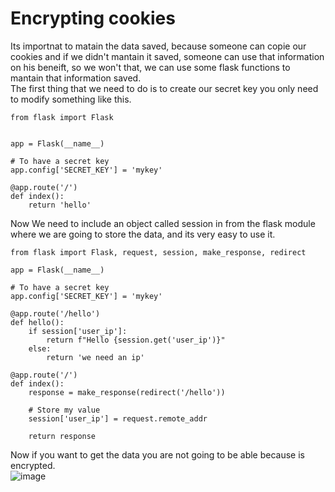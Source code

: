 # Encrypting cookies
Its importnat to matain the data saved, because someone can copie our cookies and if we didn't mantain it saved, someone can use that information on his beneift, so we won't that, we can use some flask functions to mantain that information saved. <br />
The first thing that we need to do is to create our secret key you only need to modify something like this. <br />
```
from flask import Flask


app = Flask(__name__)

# To have a secret key
app.config['SECRET_KEY'] = 'mykey'

@app.route('/')
def index():
    return 'hello'
```
Now We need to include an object called session in from the flask module where we are going to store the data, and its very easy to use it.
```
from flask import Flask, request, session, make_response, redirect

app = Flask(__name__)

# To have a secret key
app.config['SECRET_KEY'] = 'mykey'

@app.route('/hello')
def hello():
    if session['user_ip']:
        return f"Hello {session.get('user_ip')}"
    else:
        return 'we need an ip'
    
@app.route('/')
def index():
    response = make_response(redirect('/hello'))
    
    # Store my value 
    session['user_ip'] = request.remote_addr
    
    return response
```
Now if you want to get the data you are not going to be able because is encrypted.<br />
![image](https://user-images.githubusercontent.com/66882463/173627158-c966eab4-f995-4c53-9d9f-ec33f91bad93.png)


